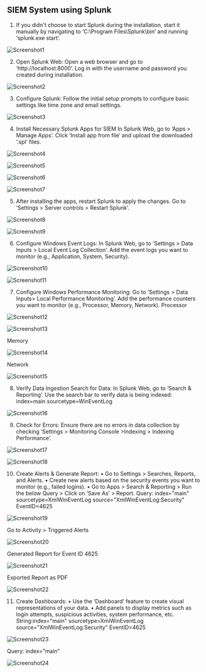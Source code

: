 ## SIEM System using Splunk
  
1.	If you didn't choose to start Splunk during the installation, start it manually by navigating to ‘C:\Program Files\Splunk\bin’ and running ‘splunk.exe start’.
 
![Screenshot1](/images/S1.JPG)

2.	Open Splunk Web:
Open a web browser and go to ‘http://localhost:8000’.
Log in with the username and password you created during installation.
 
![Screenshot2](/images/S2.JPG)

3.	Configure Splunk:
Follow the initial setup prompts to configure basic settings like time zone and email settings.

![Screenshot3](/images/S3.JPG)

4.	Install Necessary Splunk Apps for SIEM
In Splunk Web, go to ‘Apps > Manage Apps’.
Click ‘Install app from file’ and upload the downloaded ‘.spl’ files.
 
![Screenshot4](/images/S4.JPG)

![Screenshot5](/images/S5.JPG)

![Screenshot6](/images/S6.JPG)

![Screenshot7](/images/S7.JPG)

5.	After installing the apps, restart Splunk to apply the changes. Go to ‘Settings > Server controls > Restart Splunk’.
 
 ![Screenshot8](/images/S8.JPG)

 ![Screenshot9](/images/S9.JPG)

6.	Configure Windows Event Logs:
In Splunk Web, go to ‘Settings > Data Inputs > Local Event Log Collection’.
Add the event logs you want to monitor (e.g., Application, System, Security).
 
 ![Screenshot10](/images/S10.JPG)

 ![Screenshot11](/images/S11.JPG)

7.	Configure Windows Performance Monitoring:
Go to ‘Settings > Data Inputs> Local Performance Monitoring’.
Add the performance counters you want to monitor (e.g., Processor, Memory, Network).
Processor

![Screenshot12](/images/S12.JPG)

![Screenshot13](/images/S13.JPG)

Memory

![Screenshot14](/images/S14.JPG)

Network

![Screenshot15](/images/S15.JPG)

8.	Verify Data Ingestion
Search for Data:
In Splunk Web, go to ‘Search & Reporting’.
Use the search bar to verify data is being indexed: index=main sourcetype=WinEventLog

![Screenshot16](/images/S16.JPG)

9.	Check for Errors:
Ensure there are no errors in data collection by checking ‘Settings > Monitoring Console >Indexing > Indexing Performance’.

![Screenshot17](/images/S17.JPG)

![Screenshot18](/images/S18.JPG)
 
10.	Create Alerts & Generate Report:
•	Go to Settings > Searches, Reports, and Alerts.
•	Create new alerts based on the security events you want to monitor (e.g., failed logins).
•	Go to Apps > Search & Reporting > Run the below Query > Click on ‘Save As’ > Report.
Query: index="main" sourcetype=XmlWinEventLog source="XmlWinEventLog:Security" EventID=4625

![Screenshot19](/images/S19.JPG)
 
Go to Activity > Triggered Alerts

![Screenshot20](/images/S20.JPG)
 
Generated Report for Event ID 4625

![Screenshot21](/images/S21.JPG)
 
Exported Report as PDF

![Screenshot22](/images/S22.JPG)

11.	Create Dashboards:
•	Use the ‘Dashboard’ feature to create visual representations of your data.
•	Add panels to display metrics such as login attempts, suspicious activities, system performance, etc.
String:index="main" sourcetype=XmlWinEventLog source="XmlWinEventLog:Security" EventID=4625

![Screenshot23](/images/S23.JPG)

Query: index="main"
 
![Screenshot24](/images/S24.JPG)

